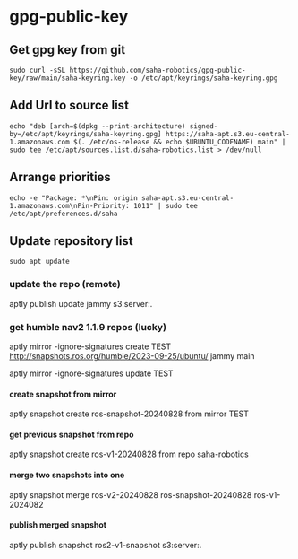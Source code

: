 # gpg-public-key

## Get gpg key from git
```
sudo curl -sSL https://github.com/saha-robotics/gpg-public-key/raw/main/saha-keyring.key -o /etc/apt/keyrings/saha-keyring.gpg
```

## Add Url to source list
```
echo "deb [arch=$(dpkg --print-architecture) signed-by=/etc/apt/keyrings/saha-keyring.gpg] https://saha-apt.s3.eu-central-1.amazonaws.com $(. /etc/os-release && echo $UBUNTU_CODENAME) main" | sudo tee /etc/apt/sources.list.d/saha-robotics.list > /dev/null
```

## Arrange priorities
```
echo -e "Package: *\nPin: origin saha-apt.s3.eu-central-1.amazonaws.com\nPin-Priority: 1011" | sudo tee /etc/apt/preferences.d/saha
```

## Update repository list
```
sudo apt update
```

### update the repo (remote)
aptly publish update jammy s3:server:.


### get humble nav2 1.1.9 repos (lucky)

aptly mirror -ignore-signatures create TEST http://snapshots.ros.org/humble/2023-09-25/ubuntu/ jammy main

aptly mirror -ignore-signatures update TEST


#### create snapshot from mirror

aptly snapshot create ros-snapshot-20240828 from mirror TEST

#### get previous snapshot from repo

aptly snapshot create ros-v1-20240828 from repo saha-robotics

#### merge two snapshots into one

aptly snapshot merge ros-v2-20240828 ros-snapshot-20240828 ros-v1-2024082







#### publish merged snapshot

aptly publish snapshot ros2-v1-snapshot s3:server:.
